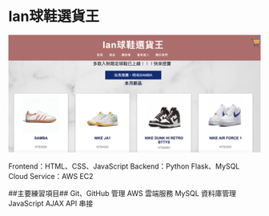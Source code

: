 # Ian球鞋選貨王
![image](https://github.com/ian1261/sneaker-store.github.io/blob/main/PIC/view.png)

Frontend：HTML、CSS、JavaScript
Backend：Python Flask、MySQL
Cloud Service：AWS EC2

##主要練習項目##
Git、GitHub 管理
AWS 雲端服務
MySQL 資料庫管理
JavaScript AJAX API 串接
